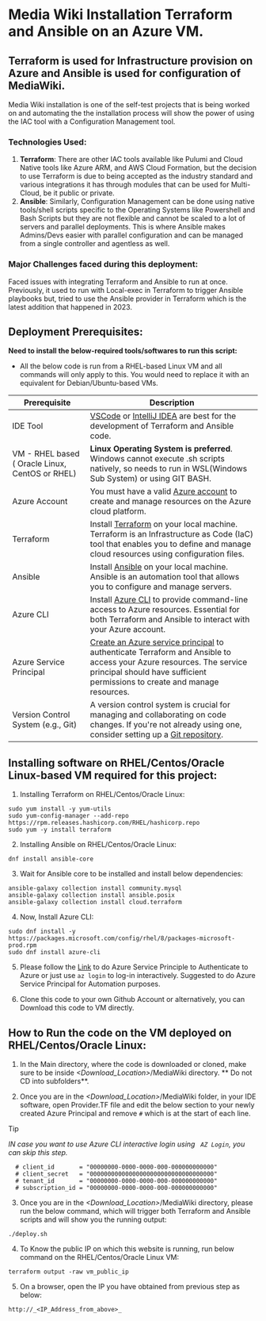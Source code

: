 # Media Wiki Installation Terraform and Ansible on an Azure VM.
## Terraform is used for Infrastructure provision on Azure and Ansible is used for configuration of MediaWiki.
Media Wiki installation is one of the self-test projects that is being worked on and automating the the installation process will show the power of using the IAC tool with a Configuration Management tool. 
### Technologies Used:
1. **Terraform**: There are other IAC tools available like Pulumi and Cloud Native tools like Azure ARM, and AWS Cloud Formation, but the decision to use Terraform is due to being accepted as the industry standard and various integrations it has through modules that can be used for Multi-Cloud, be it public or private.
2. **Ansible**: Similarly, Configuration Management can be done using native tools/shell scripts specific to the Operating Systems like Powershell and Bash Scripts but they are not flexible and cannot be scaled to a lot of servers and parallel deployments. This is where Ansible makes Admins/Devs easier with parallel configuration and can be managed from a single controller and agentless as well.
### Major Challenges faced during this deployment:
Faced issues with integrating Terraform and Ansible to run at once. Previously, it used to run with Local-exec in Terraform to trigger Ansible playbooks but, tried to use the Ansible provider in Terraform which is the latest addition that happened in 2023. 
## Deployment Prerequisites:
**Need to install the below-required tools/softwares to run this script:** 
 - All the below code is run from a RHEL-based Linux VM and all commands will only apply to this. You would need to replace it with an equivalent for Debian/Ubuntu-based VMs.

|Prerequisite|	Description|
|--------|-----------|
|IDE Tool| [VSCode](https://code.visualstudio.com/download) or [IntelliJ IDEA](https://www.jetbrains.com/idea/download/?section=linux) are best for the development of Terraform and Ansible code.|
|VM - RHEL based ( Oracle Linux, CentOS or RHEL) | **Linux Operating System is preferred**. Windows cannot execute .sh scripts natively, so needs to run in WSL(Windows Sub System) or using GIT BASH.|
|Azure Account|	You must have a valid [Azure account](https://azure.com/) to create and manage resources on the Azure cloud platform.|
|Terraform| Install [Terraform](https://developer.hashicorp.com/terraform/install) on your local machine. Terraform is an Infrastructure as Code (IaC) tool that enables you to define and manage cloud resources using configuration files.|
|Ansible| Install [Ansible](https://docs.ansible.com/ansible/latest/installation_guide/installation_distros.html) on your local machine. Ansible is an automation tool that allows you to configure and manage servers.|
|Azure CLI| Install [Azure CLI](https://learn.microsoft.com/en-us/cli/azure/install-azure-cli) to provide command-line access to Azure resources. Essential for both Terraform and Ansible to interact with your Azure account.|
|Azure Service Principal|	[Create an Azure service principal](https://docs.microsoft.com/en-us/cli/azure/create-an-azure-service-principal-azure-cli) to authenticate Terraform and Ansible to access your Azure resources. The service principal should have sufficient permissions to create and manage resources.|
|Version Control System (e.g., Git)|	A version control system is crucial for managing and collaborating on code changes. If you're not already using one, consider setting up a [Git repository](https://docs.github.com/en/get-started).|

## Installing software on RHEL/Centos/Oracle Linux-based VM required for this project:

1. Installing Terraform on RHEL/Centos/Oracle Linux:
```
sudo yum install -y yum-utils
sudo yum-config-manager --add-repo
https://rpm.releases.hashicorp.com/RHEL/hashicorp.repo
sudo yum -y install terraform
```
2. Installing Ansible on RHEL/Centos/Oracle Linux:
```
dnf install ansible-core
```
3. Wait for Ansible core to be installed and install below dependencies:
```
ansible-galaxy collection install community.mysql
ansible-galaxy collection install ansible.posix
ansible-galaxy collection install cloud.terraform
```
4. Now, Install Azure CLI:
```
sudo dnf install -y https://packages.microsoft.com/config/rhel/8/packages-microsoft-prod.rpm
sudo dnf install azure-cli
```
5. Please follow the [Link](https://docs.microsoft.com/en-us/cli/azure/create-an-azure-service-principal-azure-cli) to do Azure Service Principle to Authenticate to Azure or just use ` az login ` to log-in interactively. Suggested to do Azure Service Principal for Automation purposes.

6. Clone this code to your own Github Account or alternatively, you can Download this code to VM directly.

## How to Run the code on the VM deployed on RHEL/Centos/Oracle Linux:

1. In the Main directory, where the code is downloaded or cloned, make sure to be inside _<Download_Location>_/MediaWiki directory. ** Do not CD into subfolders**.

2. Once you are in the _<Download_Location>_/MediaWiki folder, in your IDE software, open Provider.TF file and edit the below section to your newly created Azure Principal and remove `#` which is at the start of each line. 
> [!TIP]
> _IN case you want to use Azure CLI interactive login using ` AZ Login`, you can skip this step._

```
  # client_id       = "00000000-0000-0000-000-000000000000"
  # client_secret   = "00000000000000000000000000000000000"
  # tenant_id       = "00000000-0000-0000-000-000000000000"
  # subscription_id = "00000000-0000-0000-000-000000000000" 
```

3. Once you are in the _<Download_Location>_/MediaWiki directory, please run the below command, which will trigger both Terraform and Ansible scripts and will show you the running output:

```
./deploy.sh
```
4. To Know the public IP on which this website is running, run below command on the RHEL/Centos/Oracle Linux VM: 

```
terraform output -raw vm_public_ip
```
5. On a browser, open the IP you have obtained from previous step as below:
```
http://_<IP_Address_from_above>_
```
